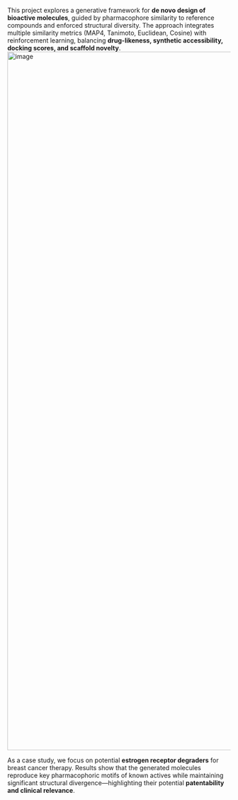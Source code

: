 This project explores a generative framework for **de novo design of bioactive molecules**, guided by pharmacophore similarity to reference compounds and enforced structural diversity. The approach integrates multiple similarity metrics (MAP4, Tanimoto, Euclidean, Cosine) with reinforcement learning, balancing **drug-likeness, synthetic accessibility, docking scores, and scaffold novelty**.
<img width="5657" height="1573" alt="image" src="https://github.com/user-attachments/assets/4b6de24f-86a3-4111-8880-9798ac970544" />

As a case study, we focus on potential **estrogen receptor degraders** for breast cancer therapy. Results show that the generated molecules reproduce key pharmacophoric motifs of known actives while maintaining significant structural divergence—highlighting their potential **patentability and clinical relevance**.
